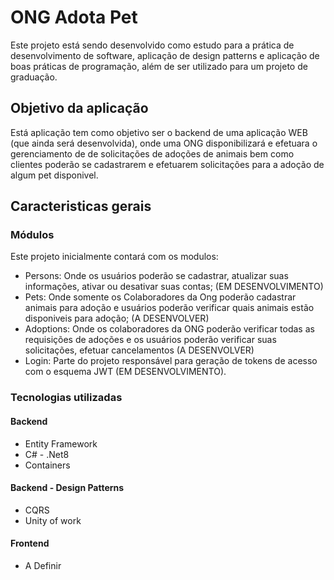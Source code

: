 # ONG Adota Pet
Este projeto está sendo desenvolvido como estudo para a prática de desenvolvimento de software, aplicação de design patterns e aplicação de boas práticas de programação, além de ser utilizado para um projeto de graduação.

## Objetivo da aplicação
Está aplicação tem como objetivo ser o backend de uma aplicação WEB (que ainda será desenvolvida), onde uma ONG disponibilizará e efetuara o gerenciamento de de solicitações de adoções de animais bem como clientes poderão se cadastrarem e efetuarem solicitações para a adoção de algum pet disponivel.

## Caracteristicas gerais
### Módulos
Este projeto inicialmente contará com os modulos:
 - Persons: Onde os usuários poderão se cadastrar, atualizar suas informações, ativar ou desativar suas contas; (EM DESENVOLVIMENTO)
 - Pets: Onde somente os Colaboradores da Ong poderão cadastrar animais para adoção e usuários poderão verificar quais animais estão disponiveis para adoção; (A DESENVOLVER)
 - Adoptions: Onde os colaboradores da ONG poderão verificar todas as requisições de adoções e os usuários poderão verificar suas solicitações, efetuar cancelamentos (A DESENVOLVER)
 - Login: Parte do projeto responsável para geração de tokens de acesso com o esquema JWT (EM DESENVOLVIMENTO).

### Tecnologias utilizadas
#### Backend
 - Entity Framework
 - C# - .Net8
 - Containers

 #### Backend - Design Patterns
 - CQRS
 - Unity of work

#### Frontend
 - A Definir

